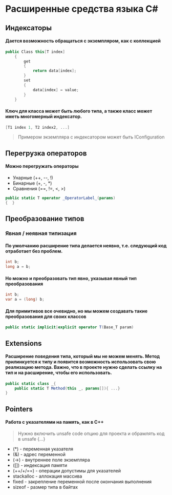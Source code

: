 # Расширенные средства языка C#

## Индексаторы

#### Дается возможность обращаться с экземпляром, как с коллекцией
```csharp
public Class this[T index]
    {
        get
        {
            return data[index];
        }
        set
        {
            data[index] = value;
        }
    }
```
 #### Ключ для класса может быть любого типа, а также класс может иметь многомерный индексатор.
```csharp
[T1 index 1, T2 index2, ...]
```

> Примером экземпляра с индексатором может быть IConfiguration


## Перегрузка операторов
#### Можно перегружать операторы
- Унарные (++, --, !)
- Бинарные (+, -, *)
- Сравнения (==, !=, <, >)


```csharp
public static T operator _OperatorLabel_(params)
{  }
```


## Преобразование типов
### Явная / неявная типизация
#### По умолчанию расширение типа делается неявно, т.е. следующий код отработает без проблем.

```csharp
int b;
long a = b;
```
#### Но можно и преобразовать тип явно, указывая явный тип преобразования

```csharp
int b;
var a = (long) b;
```

#### Для примитивов все очевидно, но мы можем создавать такие преобразования для своих классов
```csharp
public static implicit|explicit operator T(Base_T param)
```



## Extensions
#### Расширение поведения типа, который мы не можем менять. Метод прилинкуется к типу и появится возможность использовать свою реализацию метода. Важно, что в проекте нужно сделать ссылку на тип и на расширение, чтобы его использовать.

```csharp
public static class _{
    public static T Method(this _, params[]){ ...}
}
```



## Pointers
#### Работа с указателями на память, как в C++
> Нужно включить unsafe code опцию для проекта и обрамлять код в unsafe {...}

- (*) - переменная указателя
- (&) - адрес переменной
- (->) - внутреннее поле экземпляра
- ([]) - индексация памяти
- (++/+/==) - операции допустимы для указателей
- stackalloc - аллокация массива
- fixed - закрепление переменной после окончания выполнения
- sizeof - размер типа в байтах